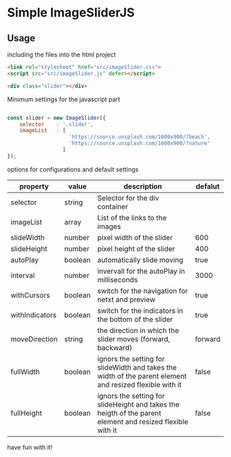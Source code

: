 # Simple ImageSliderJS

## Usage

including the files into the html project

```html
<link rel="stylesheet" href="src/imageSlider.css">
<script src="src/imageSlider.js" defer></script>

<div class="slider"></div>
```

Minimum settings for the javascript part

```javascript

const slider = new ImageSlider({
    selector    : '.slider',
    imageList   : [
                    'https://source.unsplash.com/1600x900/?beach',
                    'https://source.unsplash.com/1600x900/?nature'
                  ]
});
```

options for configurations and default settings

property | value | description | defalut
|---|---|---|---|
selector | string | Selector for the div container |
imageList | array | List of the links to the images |
slideWidth | number | pixel width of the slider | 600
slideHeight | number | pixel height of the slider | 400
autoPlay | boolean | automatically slide moving | true
interval | number | invervall for the autoPlay in milliseconds | 3000
withCursors | boolean | switch for the navigation for netxt and preview | true
withIndicators | boolean | switch for the indicators in the bottom of the slider | true
moveDirection | string | the direction in which the slider moves (forward, backward) | forward
fullWidth | boolean | ignors the setting for slideWidth and takes the width of the parent element and resized flexible with it | false
fullHeight | boolean | ignors the setting for slideHeight and takes the heigth of the parent element and resized flexible with it | false

have fun with it!
